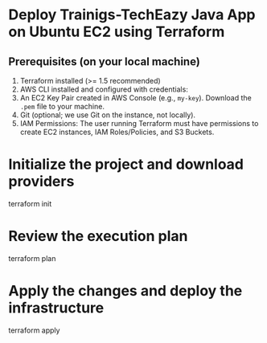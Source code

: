 # Deploy Trainigs-TechEazy Java App on Ubuntu EC2 using Terraform


## Prerequisites (on your local machine)
1. Terraform installed (>= 1.5 recommended)
2. AWS CLI installed and configured with credentials:
3. An EC2 Key Pair created in AWS Console (e.g., `my-key`). Download the `.pem` file to your machine.
4. Git (optional; we use Git on the instance, not locally).
5. IAM Permissions: The user running Terraform must have permissions to create EC2 instances, IAM Roles/Policies, and S3 Buckets.


# Initialize the project and download providers
terraform init

# Review the execution plan
terraform plan

# Apply the changes and deploy the infrastructure
terraform apply

